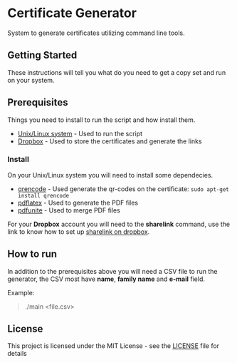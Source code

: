 # Certificate Generator
System to generate certificates utilizing command line tools.

## Getting Started
These instructions will tell you what do you need to get a copy set and run on your system.


## Prerequisites
Things you need to install to run the script and how install them.

* [Unix/Linux system](https://en.wikipedia.org/wiki/Linux) - Used to run the script  
* [Dropbox](https://www.dropbox.com/) - Used to store the certificates and generate the links 

### Install 
On your Unix/Linux system you will need to install some dependecies.

* [qrencode](https://linux.die.net/man/1/qrencode) - Used generate the qr-codes on the certificate: ```sudo apt-get install qrencode```
* [pdflatex](https://linux.die.net/man/1/pdflatex) - Used to generate the PDF files
* [pdfunite](https://www.manpagez.com/man/1/pdfunite/) - Used to merge PDF files 

For your **Dropbox** account you will need to the **sharelink** command, use the link to know how to set up
[sharelink on dropbox](https://askubuntu.com/questions/777878/how-to-integrate-dropbox-in-thunar/777879#777879).

## How to run
In addition to the prerequisites above you will need a CSV file to run the generator, the CSV most have **name**, **family name** and **e-mail** field.

Example: 
> ./main <file.csv> <hmac-key>

## License

This project is licensed under the MIT License - see the [LICENSE](LICENSE) file for details
